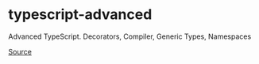 # typescript-advanced
Advanced TypeScript. Decorators, Compiler, Generic Types, Namespaces

[Source](https://www.youtube.com/watch?v=7NU6K4170As)
